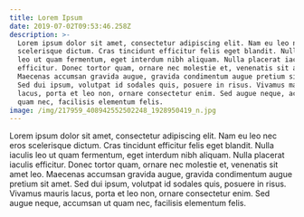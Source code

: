 ```yaml
---
title: Lorem Ipsum
date: 2019-07-02T09:53:46.258Z
description: >-
  Lorem ipsum dolor sit amet, consectetur adipiscing elit. Nam eu leo nec eros
  scelerisque dictum. Cras tincidunt efficitur felis eget blandit. Nulla iaculis
  leo ut quam fermentum, eget interdum nibh aliquam. Nulla placerat iaculis
  efficitur. Donec tortor quam, ornare nec molestie et, venenatis sit amet leo.
  Maecenas accumsan gravida augue, gravida condimentum augue pretium sit amet.
  Sed dui ipsum, volutpat id sodales quis, posuere in risus. Vivamus mauris
  lacus, porta et leo non, ornare consectetur enim. Sed augue neque, accumsan ut
  quam nec, facilisis elementum felis.
image: /img/217959_408942552502248_1928950419_n.jpg
---
```

Lorem ipsum dolor sit amet, consectetur adipiscing elit. Nam eu leo nec eros scelerisque dictum. Cras tincidunt efficitur felis eget blandit. Nulla iaculis leo ut quam fermentum, eget interdum nibh aliquam. Nulla placerat iaculis efficitur. Donec tortor quam, ornare nec molestie et, venenatis sit amet leo. Maecenas accumsan gravida augue, gravida condimentum augue pretium sit amet. Sed dui ipsum, volutpat id sodales quis, posuere in risus. Vivamus mauris lacus, porta et leo non, ornare consectetur enim. Sed augue neque, accumsan ut quam nec, facilisis elementum felis.
